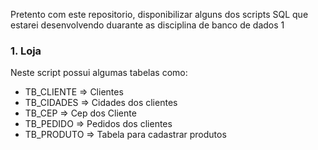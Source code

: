 Pretento com este repositorio, disponibilizar alguns dos scripts SQL que estarei desenvolvendo duarante as disciplina de banco de dados 1 

### 1. Loja 

Neste script possui algumas tabelas como: 
- TB_CLIENTE => Clientes
- TB_CIDADES => Cidades dos clientes 
- TB_CEP => Cep dos Cliente
- TB_PEDIDO => Pedidos dos clientes
- TB_PRODUTO => Tabela para cadastrar produtos
